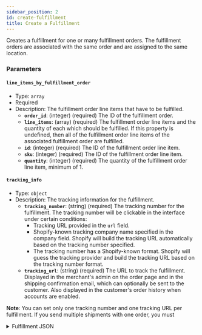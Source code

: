 ```yaml
---
sidebar_position: 2
id: create-fulfillment
title: Create a Fulfillment
---
```



Creates a fulfillment for one or many fulfillment orders. The fulfillment orders are associated with the same order and are assigned to the same location.

### Parameters

#### `line_items_by_fulfillment_order`
- Type: `array`
- Required
- Description: The fulfillment order line items that have to be fulfilled.
  - **`order_id`**: (integer) (required) The ID of the fulfillment order.
  - **`line_items`**: (array) (required) The fulfillment order line items and the quantity of each which should be fulfilled. If this property is undefined, then all of the fulfillment order line items of the associated fulfillment order are fulfilled.
  - **`id`**: (integer) (required) The ID of the fulfillment order line item.
  - **`sku`**: (integer) (required) The ID of the fulfillment order line item.
  - **`quantity`**: (integer) (required) The quantity of the fulfillment order line item, minimum of 1.

<!-- #### `message`
- Type: `string`
- Description: A message associated with the fulfillment request. This message is only available if the associated fulfillment order is assigned to a third-party fulfillment service that has opted in to managing fulfillment orders. -->

<!-- #### `notify_customer`
- Type: `boolean`
- Description: Whether the customer should be notified. If set to true, then an email will be sent when the fulfillment is created or updated. The default value is false.

#### `origin_address`
- Type: `object`
- Description: The address of the fulfillment location, intended for tax purposes. A full address is required for tax providers to accurately calculate taxes. To retrieve a fulfillment location's address, use the `assigned_location` property on the FulfillmentOrder resource. -->

#### `tracking_info`
- Type: `object`
- Description: The tracking information for the fulfillment.
  <!-- - **`company`**: (string) The name of the tracking company. For tracking company names listed on the Shopify Shipping Carriers help page, Shopify will automatically update the fulfillment's shipment_status field during the fulfillment process. -->
  - **`tracking_number`**: (string) (required) The tracking number for the fulfillment. The tracking number will be clickable in the interface under certain conditions:
    - Tracking URL provided in the `url` field.
    - Shopify-known tracking company name specified in the company field. Shopify will build the tracking URL automatically based on the tracking number specified.
    - The tracking number has a Shopify-known format. Shopify will guess the tracking provider and build the tracking URL based on the tracking number format.
  - **`tracking_url`**: (string) (required) The URL to track the fulfillment. Displayed in the merchant's admin on the order page and in the shipping confirmation email, which can optionally be sent to the customer. Also displayed in the customer's order history when accounts are enabled.

**Note**: You can set only one tracking number and one tracking URL per fulfillment. If you send multiple shipments with one order, you must 



<details>
<summary>
Fulfillment JSON
</summary>
```jsx title="Fulfillment.JSON"
{
  "fulfillment": {
    "order_id": 450789469,
    "line_items": [
      {
        "id": 1071823177,
        "quantity": 1,
        "sku": "RPBF24-1941",
        "product_id": 910489600,
        "fulfillment_status": "fulfilled",
      }
    ],
    "tracking_number": "MS1562678",
    "tracking_url": "https://www.my-shipping-company.com?tracking_number=MS1562678",
  }
}
```

</details>